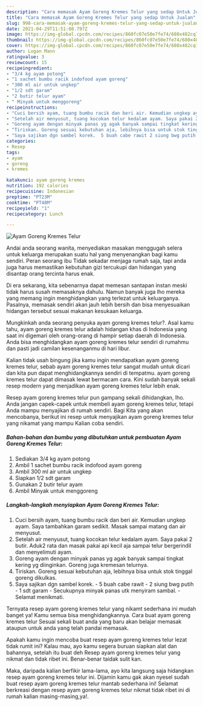 ```yaml
---
description: "Cara memasak Ayam Goreng Kremes Telur yang sedap Untuk Jualan"
title: "Cara memasak Ayam Goreng Kremes Telur yang sedap Untuk Jualan"
slug: 998-cara-memasak-ayam-goreng-kremes-telur-yang-sedap-untuk-jualan
date: 2021-04-29T11:51:08.797Z
image: https://img-global.cpcdn.com/recipes/860fc07e50e7fe74/680x482cq70/ayam-goreng-kremes-telur-foto-resep-utama.jpg
thumbnail: https://img-global.cpcdn.com/recipes/860fc07e50e7fe74/680x482cq70/ayam-goreng-kremes-telur-foto-resep-utama.jpg
cover: https://img-global.cpcdn.com/recipes/860fc07e50e7fe74/680x482cq70/ayam-goreng-kremes-telur-foto-resep-utama.jpg
author: Logan Mann
ratingvalue: 3
reviewcount: 15
recipeingredient:
- "3/4 kg ayam potong"
- "1 sachet bumbu racik indofood ayam goreng"
- "300 ml air untuk ungkep"
- "1/2 sdt garam"
- "2 butir telur ayam"
- " Minyak untuk menggoreng"
recipeinstructions:
- "Cuci bersih ayam, tuang bumbu racik dan beri air. Kemudian ungkep ayam. Saya tambahkan garam sedikit. Masak sampai matang dan air menyusut."
- "Setelah air menyusut, tuang kocokan telur kedalam ayam. Saya pakai 2 butir. Aduk2 rata dan masak pakai api kecil aja sampai telur bergerindil dan menyelimuti ayam."
- "Goreng ayam dengan minyak panas yg agak banyak sampai tingkat kering yg diinginkan. Goreng juga kremesan telurnya."
- "Tiriskan. Goreng sesuai kebutuhan aja, lebihnya bisa untuk stok tinggal goreng dikulkas."
- "Saya sajikan dgn sambel korek.  5 buah cabe rawit 2 siung bwg putih 1 sdt garam Secukupnya minyak panas utk menyiram sambal.  Selamat menikmati."
categories:
- Resep
tags:
- ayam
- goreng
- kremes

katakunci: ayam goreng kremes 
nutrition: 192 calories
recipecuisine: Indonesian
preptime: "PT23M"
cooktime: "PT48M"
recipeyield: "1"
recipecategory: Lunch

---
```



![Ayam Goreng Kremes Telur](https://img-global.cpcdn.com/recipes/860fc07e50e7fe74/680x482cq70/ayam-goreng-kremes-telur-foto-resep-utama.jpg)

Andai anda seorang wanita, menyediakan masakan menggugah selera untuk keluarga merupakan suatu hal yang menyenangkan bagi kamu sendiri. Peran seorang ibu Tidak sekadar menjaga rumah saja, tapi anda juga harus memastikan kebutuhan gizi tercukupi dan hidangan yang disantap orang tercinta harus enak.

Di era  sekarang, kita sebenarnya dapat memesan santapan instan meski tidak harus susah memasaknya dahulu. Namun banyak juga lho mereka yang memang ingin menghidangkan yang terlezat untuk keluarganya. Pasalnya, memasak sendiri akan jauh lebih bersih dan bisa menyesuaikan hidangan tersebut sesuai makanan kesukaan keluarga. 



Mungkinkah anda seorang penyuka ayam goreng kremes telur?. Asal kamu tahu, ayam goreng kremes telur adalah hidangan khas di Indonesia yang saat ini digemari oleh orang-orang di hampir setiap daerah di Indonesia. Anda bisa menghidangkan ayam goreng kremes telur sendiri di rumahmu dan pasti jadi camilan kesenanganmu di hari libur.

Kalian tidak usah bingung jika kamu ingin mendapatkan ayam goreng kremes telur, sebab ayam goreng kremes telur sangat mudah untuk dicari dan kita pun dapat menghidangkannya sendiri di tempatmu. ayam goreng kremes telur dapat dimasak lewat bermacam cara. Kini sudah banyak sekali resep modern yang menjadikan ayam goreng kremes telur lebih enak.

Resep ayam goreng kremes telur pun gampang sekali dihidangkan, lho. Anda jangan capek-capek untuk membeli ayam goreng kremes telur, tetapi Anda mampu menyajikan di rumah sendiri. Bagi Kita yang akan mencobanya, berikut ini resep untuk menyajikan ayam goreng kremes telur yang nikamat yang mampu Kalian coba sendiri.

<!--inarticleads1-->

##### Bahan-bahan dan bumbu yang dibutuhkan untuk pembuatan Ayam Goreng Kremes Telur:

1. Sediakan 3/4 kg ayam potong
1. Ambil 1 sachet bumbu racik indofood ayam goreng
1. Ambil 300 ml air untuk ungkep
1. Siapkan 1/2 sdt garam
1. Gunakan 2 butir telur ayam
1. Ambil  Minyak untuk menggoreng




<!--inarticleads2-->

##### Langkah-langkah menyiapkan Ayam Goreng Kremes Telur:

1. Cuci bersih ayam, tuang bumbu racik dan beri air. Kemudian ungkep ayam. Saya tambahkan garam sedikit. Masak sampai matang dan air menyusut.
1. Setelah air menyusut, tuang kocokan telur kedalam ayam. Saya pakai 2 butir. Aduk2 rata dan masak pakai api kecil aja sampai telur bergerindil dan menyelimuti ayam.
1. Goreng ayam dengan minyak panas yg agak banyak sampai tingkat kering yg diinginkan. Goreng juga kremesan telurnya.
1. Tiriskan. Goreng sesuai kebutuhan aja, lebihnya bisa untuk stok tinggal goreng dikulkas.
1. Saya sajikan dgn sambel korek.  - 5 buah cabe rawit - 2 siung bwg putih - 1 sdt garam - Secukupnya minyak panas utk menyiram sambal.  - Selamat menikmati.




Ternyata resep ayam goreng kremes telur yang nikamt sederhana ini mudah banget ya! Kamu semua bisa menghidangkannya. Cara buat ayam goreng kremes telur Sesuai sekali buat anda yang baru akan belajar memasak ataupun untuk anda yang telah pandai memasak.

Apakah kamu ingin mencoba buat resep ayam goreng kremes telur lezat tidak rumit ini? Kalau mau, ayo kamu segera buruan siapkan alat dan bahannya, setelah itu buat deh Resep ayam goreng kremes telur yang nikmat dan tidak ribet ini. Benar-benar taidak sulit kan. 

Maka, daripada kalian berfikir lama-lama, ayo kita langsung saja hidangkan resep ayam goreng kremes telur ini. Dijamin kamu gak akan nyesel sudah buat resep ayam goreng kremes telur mantab sederhana ini! Selamat berkreasi dengan resep ayam goreng kremes telur nikmat tidak ribet ini di rumah kalian masing-masing,ya!.

